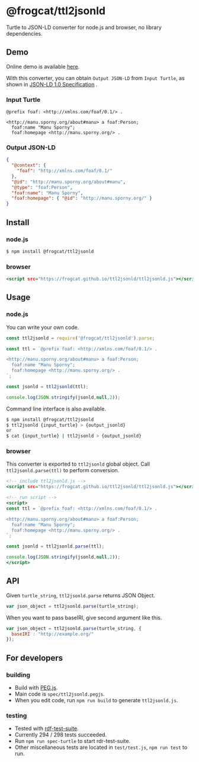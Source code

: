 # @frogcat/ttl2jsonld

Turtle to JSON-LD converter for node.js and browser, no library dependencies.

## Demo

Online demo is available [here](https://frogcat.github.io/ttl2jsonld/demo/).

With this converter, you can obtain `Output JSON-LD` from `Input Turtle`, as shown in [JSON-LD 1.0 Specification](https://www.w3.org/TR/json-ld/#turtle) .


### Input Turtle

```example66.ttl
@prefix foaf: <http://xmlns.com/foaf/0.1/> .

<http://manu.sporny.org/about#manu> a foaf:Person;
  foaf:name "Manu Sporny";
  foaf:homepage <http://manu.sporny.org/> .
```

### Output JSON-LD

```exampl67.json
{
  "@context": {
    "foaf": "http://xmlns.com/foaf/0.1/"
  },
  "@id": "http://manu.sporny.org/about#manu",
  "@type": "foaf:Person",
  "foaf:name": "Manu Sporny",
  "foaf:homepage": { "@id": "http://manu.sporny.org/" }
}
```

## Install

### node.js

```a.sh
$ npm install @frogcat/ttl2jsonld
```

### browser

```a.html
<script src="https://frogcat.github.io/ttl2jsonld/ttl2jsonld.js"></script>
```

## Usage

### node.js

You can write your own code.

```example.js
const ttl2jsonld = require('@frogcat/ttl2jsonld').parse;

const ttl = `@prefix foaf: <http://xmlns.com/foaf/0.1/> .

<http://manu.sporny.org/about#manu> a foaf:Person;
  foaf:name "Manu Sporny";
  foaf:homepage <http://manu.sporny.org/> .
`;

const jsonld = ttl2jsonld(ttl);

console.log(JSON.stringify(jsonld,null,2));

```

Command line interface is also available.

```cli.sh
$ npm install @frogcat/ttl2jsonld
$ ttl2jsonld {input_turtle} > {output_jsonld}
or
$ cat {input_turtle} | ttl2jsonld > {output_jsonld}
```

### browser

This converter is exported to `ttl2jsonld` global object. Call `ttl2jsonld.parse(ttl)` to perform conversion.

```example.html
<!-- include ttl2jsonld.js -->
<script src="https://frogcat.github.io/ttl2jsonld/ttl2jsonld.js"></script>

<!-- run script -->
<script>
const ttl = `@prefix foaf: <http://xmlns.com/foaf/0.1/> .

<http://manu.sporny.org/about#manu> a foaf:Person;
  foaf:name "Manu Sporny";
  foaf:homepage <http://manu.sporny.org/> .
`;

const jsonld = ttl2jsonld.parse(ttl);

console.log(JSON.stringify(jsonld,null,2));
</script>

```

## API

Given `turtle_string`, `ttl2jsonld.parse` returns JSON Object.

```a.js
var json_object = ttl2jsonld.parse(turtle_string);
```

When you want to pass baseIRI, give second argument like this.

```a.js
var json_object = ttl2jsonld.parse(turtle_string, {
  baseIRI : "http://example.org/"  
});
```


## For developers

### building

- Build with [PEG.js](https://pegjs.org/).
- Main code is `spec/ttl2jsonld.pegjs`.
- When you edit code, run `npm run build` to generate `ttl2jsonld.js`.

### testing

- Tested with [rdf-test-suite](https://www.npmjs.com/package/rdf-test-suite).
- Currently 294 / 298 tests succeeded.
- Run `npm run spec-turtle` to start rdr-test-suite.
- Other miscellaneous tests are located in `test/test.js`, `npm run test` to run.
